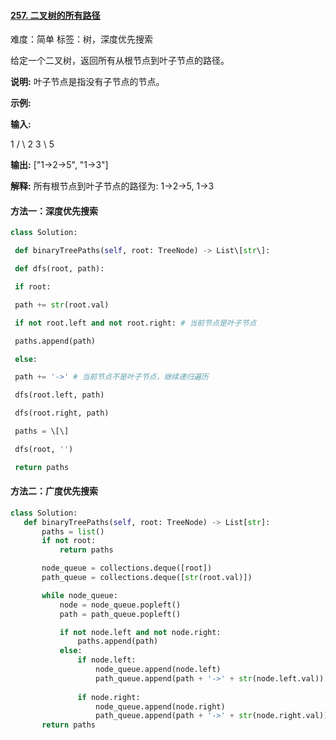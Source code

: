 #### [257\. 二叉树的所有路径](https://leetcode-cn.com/problems/binary-tree-paths/)

难度：简单
标签：树，深度优先搜索

给定一个二叉树，返回所有从根节点到叶子节点的路径。

**说明:** 叶子节点是指没有子节点的节点。

**示例:**

**输入:**

   1
 /   \\
2     3
 \\
  5

**输出:** \["1->2->5", "1->3"\]

**解释:** 所有根节点到叶子节点的路径为: 1->2->5, 1->3

#### 方法一：深度优先搜索
```python
class Solution:

 def binaryTreePaths(self, root: TreeNode) -> List\[str\]:

 def dfs(root, path):

 if root:

 path += str(root.val)

 if not root.left and not root.right: # 当前节点是叶子节点

 paths.append(path)

 else:

 path += '->' # 当前节点不是叶子节点，继续递归遍历

 dfs(root.left, path)

 dfs(root.right, path)

 paths = \[\]

 dfs(root, '')

 return paths
 ```
 
 #### 方法二：广度优先搜索
 
 ```python
 class Solution:
    def binaryTreePaths(self, root: TreeNode) -> List[str]:
        paths = list()
        if not root:
            return paths

        node_queue = collections.deque([root])
        path_queue = collections.deque([str(root.val)])

        while node_queue:
            node = node_queue.popleft()
            path = path_queue.popleft()

            if not node.left and not node.right:
                paths.append(path)
            else:
                if node.left:
                    node_queue.append(node.left)
                    path_queue.append(path + '->' + str(node.left.val))
                
                if node.right:
                    node_queue.append(node.right)
                    path_queue.append(path + '->' + str(node.right.val))
        return paths

```
